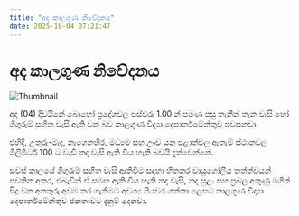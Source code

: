 ```yaml
---
title: "අද කාලගුණ නිවේදනය"
date: 2025-10-04 07:21:47
---
```


# අද කාලගුණ නිවේදනය

![Thumbnail](https://helakuru.sgp1.cdn.digitaloceanspaces.com/esana/images/lib/weather-thumb-new-1[1].jpg)

අද (04) දිවයිනේ බොහෝ ප්‍රදේශවල පස්වරු 1.00 න් පමණ පසු තැනින් තැන වැසි හෝ ගිගුරුම් සහිත වැසි ඇති වන බව කාලගූණ විද්‍යා දෙපාර්තමේන්තුව පවසනවා.

එහිදී, උතුරු-මැද, නැගෙනහිර, මධ්‍යම සහ ඌව යන පළාත්වල ඇතැම් ස්ථානවල මිලිමීටර් 100 ට වැඩි තද වැසි ඇති විය හැකි බවයි දැක්වෙන්නේ.

සවස් කාලයේ ගිගුරුම් සහිත වැසි ඇතිවීම සදහා හිතකර වායුගෝලීය තත්ත්වයන් පවතින අතර, එබැවින් ඒ සමඟ ඇති විය හැකි තද වැසි, තද සුළං සහ ප්‍රබල අකුණු මගින් සිදු වන අනතුරු අවම කර ගැනීමට අවශ්‍ය පියවර ගන්නා ලෙසට කාලගූණ විද්‍යා දෙපාර්තමේන්තුව ජනතාවට දැනුම් දෙනවා.

